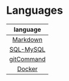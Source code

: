 # Languages
|language|
|:---:|
|[Markdown](https://github.com/Tohru-246ra/Languages/blob/main/MarkDown/MarkDown_sample.md)|
|[SQL-MySQL](https://github.com/Tohru-246ra/Languages/blob/main/SQL/SQL_MySQL.md)|
|[gitCommand](https://github.com/Tohru-246ra/Languages/blob/main/GitCommand/GitCommand.md)|
|[Docker](https://github.com/Tohru-246ra/Languages/blob/main/Docker/Docker.md)